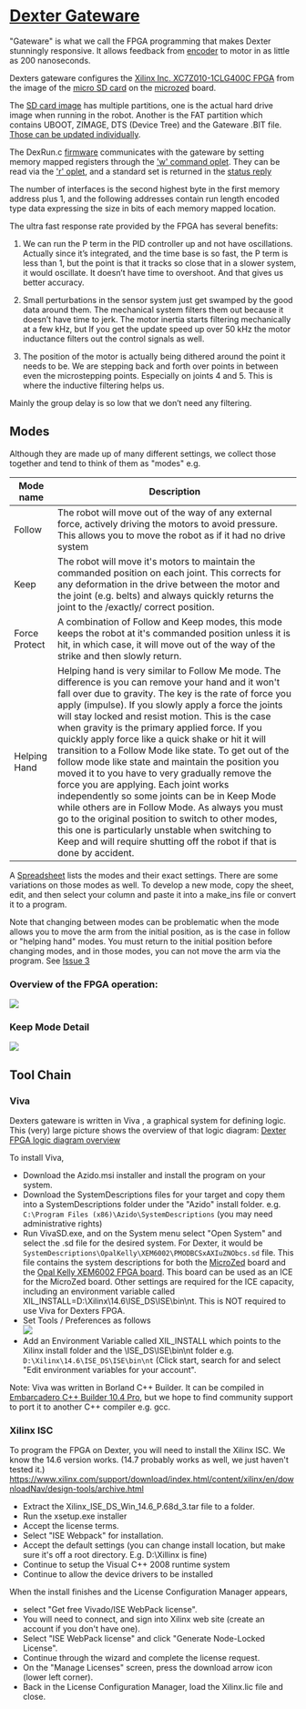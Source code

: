 # [Dexter Gateware](https://github.com/HaddingtonDynamics/Dexter/tree/master/Gateware)

"Gateware" is what we call the FPGA programming that makes Dexter stunningly responsive. It allows feedback from [encoder](Encoders) to motor in as little as 200 nanoseconds. 

Dexters gateware configures the [Xilinx Inc. XC7Z010-1CLG400C FPGA](http://www.xilinx.com/support/documentation/data_sheets/ds190-Zynq-7000-Overview.pdf) from the image of the [micro SD card](SD-Card-Image) on the [microzed](http://zedboard.org/product/microzed) board. 

The [SD card image](SD-Card-Image) has multiple partitions, one is the actual hard drive image when running in the robot. Another is the FAT partition which contains UBOOT, ZIMAGE, DTS (Device Tree) and the Gateware .BIT file. [Those can be updated individually](../blob/master/Gateware/README.md). 

The DexRun.c [firmware](Firmware) communicates with the gateware by setting memory mapped registers through the ['w' command oplet](oplet-write). They can be read via the ['r' oplet](read-from-robot), and a standard set is returned in the [status reply](status-data)

The number of interfaces is the second highest byte in the first memory address plus 1, and the following addresses contain run length encoded type data expressing the size in bits of each memory mapped location. 

The ultra fast response rate provided by the FPGA has several benefits:
1. We can run the P term in the PID controller up and not have oscillations. Actually since it’s integrated, and the time base is so fast, the P term is less than 1, but the point is that it tracks so close that in a slower system, it would oscillate. It doesn’t have time to overshoot. And that gives us better accuracy.

2. Small perturbations in the sensor system just get swamped by the good data around them. The mechanical system filters them out because it doesn’t have time to jerk. The motor inertia starts filtering mechanically at a few kHz, but If you get the update speed up over 50 kHz the motor inductance filters out the control signals as well.

3. The position of the motor is actually being dithered around the point it needs to be. We are stepping back and forth over points in between even the microstepping points. Especially on joints 4 and 5. This is where the inductive filtering helps us.

Mainly the group delay is so low that we don’t need any filtering.

## Modes

Although they are made up of many different settings, we collect those together and tend to think of them as "modes" e.g.

| Mode name | Description |
| ---- | ---- |
| Follow | The robot will move out of the way of any external force, actively driving the motors to avoid pressure. This allows you to move the robot as if it had no drive system |
| Keep | The robot will move it's motors to maintain the commanded position on each joint. This corrects for any deformation in the drive between the motor and the joint (e.g. belts) and always quickly returns the joint to the /exactly/ correct position. |
| Force Protect | A combination of Follow and Keep modes, this mode keeps the robot at it's commanded position unless it is hit, in which case, it will move out of the way of the strike and then slowly return. |
| Helping Hand | Helping hand is very similar to Follow Me mode. The difference is you can remove your hand and it won't fall over due to gravity. The key is the rate of force you apply (impulse). If you slowly apply a force the joints will stay locked and resist motion. This is the case when gravity is the primary applied force. If you quickly apply force like a quick shake or hit it will transition to a Follow Mode like state. To get out of the follow mode like state and maintain the position you moved it to you have to very gradually remove the force you are applying. Each joint works independently so some joints can be in Keep Mode while others are in Follow Mode. As always you must go to the original position to switch to other modes, this one is particularly unstable when switching to Keep and will require shutting off the robot if that is done by accident. |

A <A href="https://docs.google.com/spreadsheets/d/1bf2u-hSuzWSXB12lu0_LHWHDlJ-iFqffg0sEph-rPU4/edit#gid=0">Spreadsheet</A> lists the modes and their exact settings. There are some variations on those modes as well. To develop a new mode, copy the sheet, edit, and then select your column and paste it into a make_ins file or convert it to a program.

Note that changing between modes can be problematic when the mode allows you to move the arm from the initial position, as is the case in follow or "helping hand" modes. You must return to the initial position before changing modes, and in those modes, you can not move the arm via the program. See [Issue 3](https://github.com/HaddingtonDynamics/Dexter/issues/3)

### Overview of the FPGA operation:
<a href="https://user-images.githubusercontent.com/419392/88705673-b827b980-d0c4-11ea-9a36-98ca23db1be0.PNG">
<img src="https://user-images.githubusercontent.com/419392/88705673-b827b980-d0c4-11ea-9a36-98ca23db1be0.PNG">
</a>

### Keep Mode Detail
<a href="https://user-images.githubusercontent.com/419392/88705907-03da6300-d0c5-11ea-9963-557346285f53.PNG"><img src="https://user-images.githubusercontent.com/419392/88705907-03da6300-d0c5-11ea-9963-557346285f53.PNG"></a>

## Tool Chain

### Viva
Dexters gateware is written in Viva <!-- sdwlig/Viva -->, a graphical system for defining logic. This (very) large picture shows the overview of that logic diagram: [Dexter FPGA logic diagram overview](https://user-images.githubusercontent.com/419392/57746151-be2ea780-7684-11e9-80b5-95490f015973.png)

To install Viva, 
- Download the Azido.msi installer <!-- /file/d/1W-nEY-C-udYF9eZAKjx-If6AcsHUWU8V/view?usp=sharing --> and install the program on your system. 
- Download the SystemDescriptions files for your target and copy them into a SystemDescriptions folder under the "Azido" install folder. e.g. `C:\Program Files (x86)\Azido\SystemDescriptions` (you may need administrative rights)
- Run VivaSD.exe, and on the System menu select "Open System" and select the .sd file for the desired system. For Dexter, it would be `SystemDescriptions\OpalKelly\XEM6002\PMODBCSxAXIuZNObcs.sd` file. This file contains the system descriptions for both the [MicroZed](MicroZed) board and the [Opal Kelly XEM6002 FPGA board](https://opalkelly.com/products/xem6002/). This board can be used as an ICE for the MicroZed board. Other settings are required for the ICE capacity, including an environment variable called XIL_INSTALL=D:\Xilinx\14.6\ISE_DS\ISE\bin\nt. This is NOT required to use Viva for Dexters FPGA.
- Set Tools / Preferences as follows<br>![](https://user-images.githubusercontent.com/419392/58519674-779f7980-8169-11e9-9146-c67a6d174f35.png)
- Add an Environment Variable called XIL_INSTALL which points to the Xilinx install folder and the \ISE_DS\ISE\bin\nt folder e.g. `D:\Xilinx\14.6\ISE_DS\ISE\bin\nt` (Click start, search for and select "Edit environment variables for your account". 

Note: Viva was written in Borland C++ Builder. It can be compiled in [Embarcadero C++ Builder 10.4 Pro](https://www.embarcadero.com/app-development-tools-store/cbuilder), but we hope to find community support to port it to another C++ compiler e.g. gcc.

### Xilinx ISC
To program the FPGA on Dexter, you will need to install the Xilinx ISC. We know the 14.6 version works. (14.7 probably works as well, we just haven't tested it.)<br>
https://www.xilinx.com/support/download/index.html/content/xilinx/en/downloadNav/design-tools/archive.html
- Extract the Xilinx_ISE_DS_Win_14.6_P.68d_3.tar file to a folder.
- Run the xsetup.exe installer
- Accept the license terms.
- Select "ISE Webpack" for installation.
- Accept the default settings (you can change install location, but make sure it's off a root directory. E.g. D:\Xillinx is fine)
- Continue to setup the Visual C++ 2008 runtime system
- Continue to allow the device drivers to be installed

When the install finishes and the License Configuration Manager appears, 
- select "Get free Vivado/ISE WebPack license". 
- You will need to connect, and sign into Xilinx web site (create an account if you don't have one). 
- Select "ISE WebPack license" and click "Generate Node-Locked License". 
- Continue through the wizard and complete the license request. 
- On the "Manage Licenses" screen, press the download arrow icon (lower left corner). 
- Back in the License Configuration Manager, load the Xilinx.lic file and close.

 